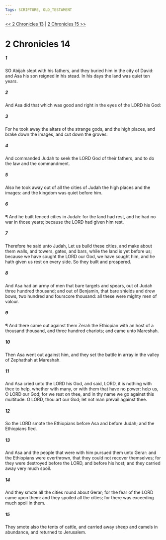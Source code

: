 ```yaml
---
Tags: SCRIPTURE, OLD_TESTAMENT
---
```


[<< 2 Chronicles 13](OLD_TESTAMENT/14_2_Chronicles/2_Chronicles_13.md) | [2 Chronicles 15 >>](OLD_TESTAMENT/14_2_Chronicles/2_Chronicles_15.md)

# 2 Chronicles 14

##### 1
 SO Abijah slept with his fathers, and they buried him in the city of David: and Asa his son reigned in his stead.  In his days the land was quiet ten years.
##### 2
 And Asa did that which was good and right in the eyes of the LORD his God:
##### 3
 For he took away the altars of the strange gods, and the high places, and brake down the images, and cut down the groves:
##### 4
 And commanded Judah to seek the LORD God of their fathers, and to do the law and the commandment.
##### 5
 Also he took away out of all the cities of Judah the high places and the images: and the kingdom was quiet before him.
##### 6
 ¶ And he built fenced cities in Judah: for the land had rest, and he had no war in those years; because the LORD had given him rest.
##### 7
 Therefore he said unto Judah, Let us build these cities, and make about them walls, and towers, gates, and bars, while the land is yet before us; because we have sought the LORD our God, we have sought him, and he hath given us rest on every side.  So they built and prospered.
##### 8
 And Asa had an army of men that bare targets and spears, out of Judah three hundred thousand; and out of Benjamin, that bare shields and drew bows, two hundred and fourscore thousand: all these were mighty men of valour.
##### 9
 ¶ And there came out against them Zerah the Ethiopian with an host of a thousand thousand, and three hundred chariots; and came unto Mareshah.
##### 10
 Then Asa went out against him, and they set the battle in array in the valley of Zephathah at Mareshah.
##### 11
 And Asa cried unto the LORD his God, and said, LORD, it is nothing with thee to help, whether with many, or with them that have no power: help us, O LORD our God; for we rest on thee, and in thy name we go against this multitude.  O LORD, thou art our God; let not man prevail against thee.
##### 12
 So the LORD smote the Ethiopians before Asa and before Judah; and the Ethiopians fled.
##### 13
 And Asa and the people that were with him pursued them unto Gerar: and the Ethiopians were overthrown, that they could not recover themselves; for they were destroyed before the LORD, and before his host; and they carried away very much spoil.
##### 14
 And they smote all the cities round about Gerar; for the fear of the LORD came upon them: and they spoiled all the cities; for there was exceeding much spoil in them.
##### 15
 They smote also the tents of cattle, and carried away sheep and camels in abundance, and returned to Jerusalem.
